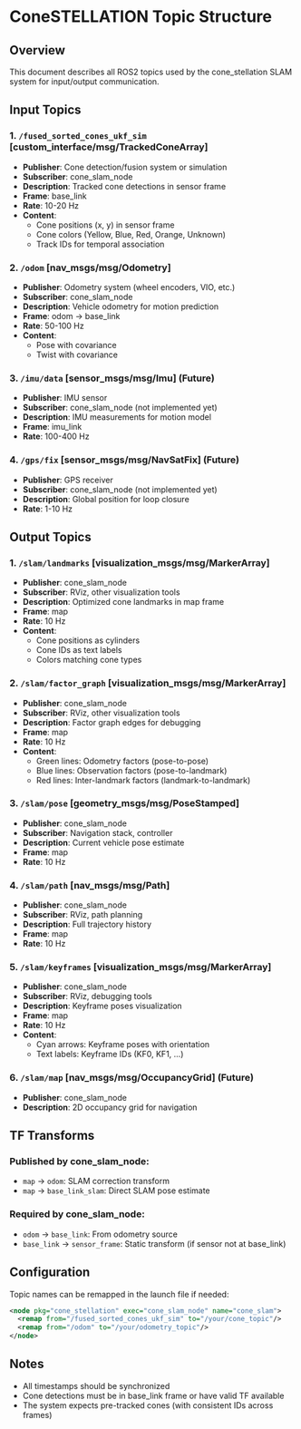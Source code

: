 # ConeSTELLATION Topic Structure

## Overview
This document describes all ROS2 topics used by the cone_stellation SLAM system for input/output communication.

## Input Topics

### 1. `/fused_sorted_cones_ukf_sim` [custom_interface/msg/TrackedConeArray]
- **Publisher**: Cone detection/fusion system or simulation
- **Subscriber**: cone_slam_node
- **Description**: Tracked cone detections in sensor frame
- **Frame**: base_link
- **Rate**: 10-20 Hz
- **Content**:
  - Cone positions (x, y) in sensor frame
  - Cone colors (Yellow, Blue, Red, Orange, Unknown)
  - Track IDs for temporal association

### 2. `/odom` [nav_msgs/msg/Odometry]
- **Publisher**: Odometry system (wheel encoders, VIO, etc.)
- **Subscriber**: cone_slam_node
- **Description**: Vehicle odometry for motion prediction
- **Frame**: odom -> base_link
- **Rate**: 50-100 Hz
- **Content**:
  - Pose with covariance
  - Twist with covariance

### 3. `/imu/data` [sensor_msgs/msg/Imu] (Future)
- **Publisher**: IMU sensor
- **Subscriber**: cone_slam_node (not implemented yet)
- **Description**: IMU measurements for motion model
- **Frame**: imu_link
- **Rate**: 100-400 Hz

### 4. `/gps/fix` [sensor_msgs/msg/NavSatFix] (Future)
- **Publisher**: GPS receiver
- **Subscriber**: cone_slam_node (not implemented yet)
- **Description**: Global position for loop closure
- **Rate**: 1-10 Hz

## Output Topics

### 1. `/slam/landmarks` [visualization_msgs/msg/MarkerArray]
- **Publisher**: cone_slam_node
- **Subscriber**: RViz, other visualization tools
- **Description**: Optimized cone landmarks in map frame
- **Frame**: map
- **Rate**: 10 Hz
- **Content**:
  - Cone positions as cylinders
  - Cone IDs as text labels
  - Colors matching cone types

### 2. `/slam/factor_graph` [visualization_msgs/msg/MarkerArray]
- **Publisher**: cone_slam_node
- **Subscriber**: RViz, other visualization tools
- **Description**: Factor graph edges for debugging
- **Frame**: map
- **Rate**: 10 Hz
- **Content**:
  - Green lines: Odometry factors (pose-to-pose)
  - Blue lines: Observation factors (pose-to-landmark)
  - Red lines: Inter-landmark factors (landmark-to-landmark)

### 3. `/slam/pose` [geometry_msgs/msg/PoseStamped]
- **Publisher**: cone_slam_node
- **Subscriber**: Navigation stack, controller
- **Description**: Current vehicle pose estimate
- **Frame**: map
- **Rate**: 10 Hz

### 4. `/slam/path` [nav_msgs/msg/Path]
- **Publisher**: cone_slam_node
- **Subscriber**: RViz, path planning
- **Description**: Full trajectory history
- **Frame**: map
- **Rate**: 10 Hz

### 5. `/slam/keyframes` [visualization_msgs/msg/MarkerArray]
- **Publisher**: cone_slam_node
- **Subscriber**: RViz, debugging tools
- **Description**: Keyframe poses visualization
- **Frame**: map
- **Rate**: 10 Hz
- **Content**:
  - Cyan arrows: Keyframe poses with orientation
  - Text labels: Keyframe IDs (KF0, KF1, ...)

### 6. `/slam/map` [nav_msgs/msg/OccupancyGrid] (Future)
- **Publisher**: cone_slam_node
- **Description**: 2D occupancy grid for navigation

## TF Transforms

### Published by cone_slam_node:
- `map` -> `odom`: SLAM correction transform
- `map` -> `base_link_slam`: Direct SLAM pose estimate

### Required by cone_slam_node:
- `odom` -> `base_link`: From odometry source
- `base_link` -> `sensor_frame`: Static transform (if sensor not at base_link)

## Configuration

Topic names can be remapped in the launch file if needed:
```xml
<node pkg="cone_stellation" exec="cone_slam_node" name="cone_slam">
  <remap from="/fused_sorted_cones_ukf_sim" to="/your/cone_topic"/>
  <remap from="/odom" to="/your/odometry_topic"/>
</node>
```

## Notes

- All timestamps should be synchronized
- Cone detections must be in base_link frame or have valid TF available
- The system expects pre-tracked cones (with consistent IDs across frames)